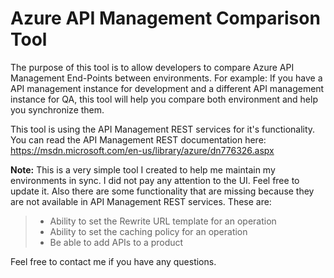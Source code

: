 Azure API Management Comparison Tool
===================
The purpose of this tool is to allow developers to compare Azure API Management End-Points between environments.
For example:
If you have a API management instance for development and a different API management instance for QA, this tool will help you compare both environment and help you synchronize them.

This tool is using the API Management REST services for it's functionality.  You can read the API Management REST documentation here: https://msdn.microsoft.com/en-us/library/azure/dn776326.aspx

**Note:** This is a very simple tool I created to help me maintain my environments in sync.  I did not pay any attention to the UI.  Feel free to update it.
Also there are some functionality that are missing because they are not available in API Management REST services.  These are:
> - Ability to set the Rewrite URL template for an operation
> - Ability to set the caching policy for an operation
> - Be able to add APIs to a product

Feel free to contact me if you have any questions.